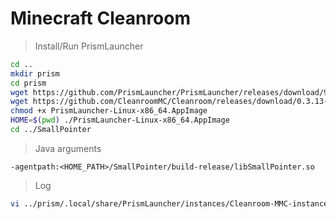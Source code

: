 # Minecraft Cleanroom
>Install/Run PrismLauncher
```bash
cd ..
mkdir prism
cd prism
wget https://github.com/PrismLauncher/PrismLauncher/releases/download/9.4/PrismLauncher-Linux-x86_64.AppImage
wget https://github.com/CleanroomMC/Cleanroom/releases/download/0.3.13-alpha/Cleanroom-MMC-instance-0.3.13-alpha.zip
chmod +x PrismLauncher-Linux-x86_64.AppImage
HOME=$(pwd) ./PrismLauncher-Linux-x86_64.AppImage
cd ../SmallPointer
```
>Java arguments
```
-agentpath:<HOME_PATH>/SmallPointer/build-release/libSmallPointer.so
```
>Log
```bash
vi ../prism/.local/share/PrismLauncher/instances/Cleanroom-MMC-instance-0.3.13-alpha/minecraft/save/log.dat
```
